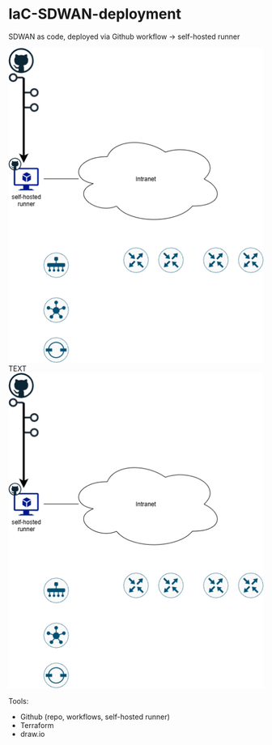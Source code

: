 # IaC-SDWAN-deployment
SDWAN as code, deployed via Github workflow -> self-hosted runner

![alt text](drawings/lab_v01.png)  
TEXT  
![screenshot](drawings/lab_v01.png)  

Tools:
- Github (repo, workflows, self-hosted runner)
- Terraform
- draw.io


